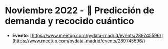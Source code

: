 # Noviembre 2022 - 🔮 Predicción de demanda y recocido cuántico

- **Evento**: [https://www.meetup.com/pydata-madrid/events/289745596/](https://www.meetup.com/pydata-madrid/events/289745596/)
